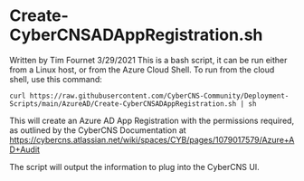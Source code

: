 
# Create-CyberCNSADAppRegistration.sh

Written by Tim Fournet 3/29/2021
This is a bash script, it can be run either from a Linux host, or from the Azure Cloud Shell.
To run from the cloud shell, use this command: 

`curl https://raw.githubusercontent.com/CyberCNS-Community/Deployment-Scripts/main/AzureAD/Create-CyberCNSADAppRegistration.sh | sh`


This will create an Azure AD App Registration with the permissions required, as outlined by the CyberCNS Documentation at 
https://cybercns.atlassian.net/wiki/spaces/CYB/pages/1079017579/Azure+AD+Audit

The script will output the information to plug into the CyberCNS UI.